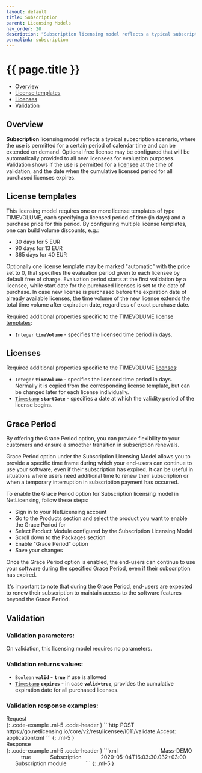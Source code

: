 ```yaml
---
layout: default
title: Subscription
parent: Licensing Models
nav_order: 20
description: "Subscription licensing model reflects a typical subscription scenario, where the use is permitted for a certain period of time"
permalink: subscription
---
```


{{ page.title }}
============

-   [Overview](#overview)
-   [License templates](#license-templates)
-   [Licenses](#licenses)
-   [Validation](#validation)

Overview
--------

**Subscription** licensing model reflects a typical subscription scenario, where the use is permitted for a certain period of calendar time and can be extended on demand. Optional free license may be configured that will be automatically provided to all new licensees for evaluation purposes. Validation shows if the use is permitted for a [licensee](object-model#licensee) at the time of validation, and the date when the cumulative licensed period for all purchased licenses expires.

License templates
-----------------

This licensing model requires one or more license templates of type TIMEVOLUME, each specifying a licensed period of time (in days) and a purchase price for this period. By configuring multiple license templates, one can build volume discounts, e.g.:

-   30 days for 5 EUR
-   90 days for 13 EUR
-   365 days for 40 EUR

Optionally one license template may be marked "automatic" with the price set to 0, that specifies the evaluation period given to each licensee by default free of charge. Evaluation period starts at the first validation by a licensee, while start date for the purchased licenses is set to the date of purchase. In case new license is purchased before the expiration date of already available licenses, the time volume of the new license extends the total time volume after expiration date, regardless of exact purchase date.

Required additional properties specific to the TIMEVOLUME [license templates](object-model#license-template):

-   `Integer` **`timeVolume`** - specifies the licensed time period in days.

Licenses
--------

Required additional properties specific to the TIMEVOLUME [licenses](object-model#license):

-   `Integer` **`timeVolume`** - specifies the licensed time period in days. Normally it is copied from the corresponding license template, but can be changed later for each license individually.
-   [`Timestamp`](restful-api#data-types) **`startDate`** - specifies a date at which the validity period of the license begins.

Grace Period
------------

By offering the Grace Period option, you can provide flexibility to your customers and ensure a smoother transition in subscription renewals.

Grace Period option under the Subscription Licensing Model allows you to provide a specific time frame during which your end-users can continue to use your software, even if their subscription has expired. It can be useful in situations where users need additional time to renew their subscription or when a temporary interruption in subscription payment has occurred.

To enable the Grace Period option for Subscription licensing model in NetLicensing, follow these steps:

-   Sign in to your NetLicensing account
-   Go to the Products section and select the product you want to enable the Grace Period for
-   Select Product Module configured by the Subscription Licensing Model
-   Scroll down to the Packages section
-   Enable "Grace Period" option
-   Save your changes

Once the Grace Period option is enabled, the end-users can continue to use your software during the specified Grace Period, even if their subscription has expired.

It's important to note that during the Grace Period, end-users are expected to renew their subscription to maintain access to the software features beyond the Grace Period.

Validation
----------

### Validation parameters:

On validation, this licensing model requires no parameters.

### Validation returns values:

-   `Boolean` **`valid`** - **`true`** if use is allowed
-   [`Timestamp`](restful-api#data-types) **`expires`** - in case
    **`valid=true`**, provides the cumulative expiration date for all purchased
    licenses.

### Validation response examples:

<div>Request</div>
{: .code-example .ml-5 .code-header }
```http
POST https://go.netlicensing.io/core/v2/rest/licensee/I011/validate
Accept: application/xml
```
{: .ml-5 }
<div>Response</div>
{: .code-example .ml-5 .code-header }
```xml
<?xml version="1.0" encoding="UTF-8" standalone="yes"?>
<netlicensing 
    xmlns="http://netlicensing.labs64.com/schema/context">
    <infos/>
    <items>
        <item type="ProductModuleValidation">
            <property name="productModuleNumber">Mass-DEMO</property>
            <property name="valid">true</property>
            <property name="licensingModel">Subscription</property>
            <property name="expires">2020-05-04T16:03:30.032+03:00</property>
            <property name="productModuleName">Subscription module</property>
        </item>
    </items>
</netlicensing>
```
{: .ml-5 }
